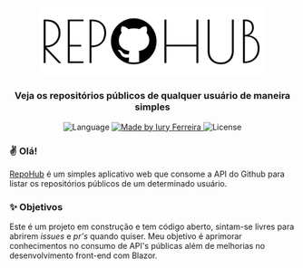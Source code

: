 <p align="center">
  <img alt="Idigis" title="Idigis" src=".github/assets/logo.png" width="400px" />
</p>
<h3 align="center">
Veja os repositórios públicos de qualquer usuário de maneira simples
</h3>

<p align="center">
  <img alt="Language" src="https://img.shields.io/badge/language-C%23-blue">
  <a href="">
    <img alt="Made by Iury Ferreira" src="https://img.shields.io/badge/made%20by-Iury%20Ferreira-blue">
  </a>
  <img alt="License" src="https://img.shields.io/badge/license-MIT-blue">
</p>

### ✌ Olá!

[RepoHub](https://repohub.herokuapp.com) é um simples aplicativo web que consome a API do Github para listar os repositórios públicos de um determinado usuário.

### ✨ Objetivos

Este é um projeto em construção e tem código aberto, sintam-se livres para abrirem *issues* e *pr's* quando quiser. Meu objetivo é aprimorar conhecimentos no consumo de API's públicas além de melhorias no desenvolvimento front-end com Blazor.
